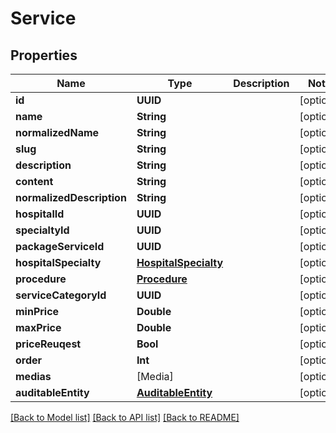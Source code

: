 # Service

## Properties
Name | Type | Description | Notes
------------ | ------------- | ------------- | -------------
**id** | **UUID** |  | [optional] 
**name** | **String** |  | [optional] 
**normalizedName** | **String** |  | [optional] 
**slug** | **String** |  | [optional] 
**description** | **String** |  | [optional] 
**content** | **String** |  | [optional] 
**normalizedDescription** | **String** |  | [optional] 
**hospitalId** | **UUID** |  | [optional] 
**specialtyId** | **UUID** |  | [optional] 
**packageServiceId** | **UUID** |  | [optional] 
**hospitalSpecialty** | [**HospitalSpecialty**](HospitalSpecialty.md) |  | [optional] 
**procedure** | [**Procedure**](Procedure.md) |  | [optional] 
**serviceCategoryId** | **UUID** |  | [optional] 
**minPrice** | **Double** |  | [optional] 
**maxPrice** | **Double** |  | [optional] 
**priceReuqest** | **Bool** |  | [optional] 
**order** | **Int** |  | [optional] 
**medias** | [Media] |  | [optional] 
**auditableEntity** | [**AuditableEntity**](AuditableEntity.md) |  | [optional] 

[[Back to Model list]](../README.md#documentation-for-models) [[Back to API list]](../README.md#documentation-for-api-endpoints) [[Back to README]](../README.md)


